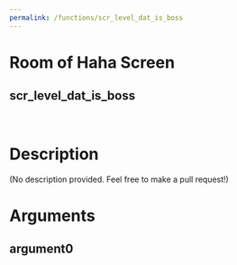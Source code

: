 ```yaml
---
permalink: /functions/scr_level_dat_is_boss
---
```

# Room of Haha Screen  
## scr_level_dat_is_boss  
&nbsp;  
# Description  
(No description provided. Feel free to make a pull request!) 
&nbsp;  
# Arguments
## argument0

&nbsp;  


